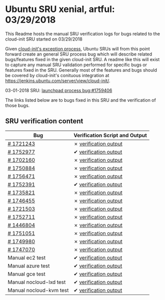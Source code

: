 Ubuntu SRU xenial, artful: 03/29/2018
=====
This Readme hosts the manual SRU verification logs for bugs related to the cloud-init SRU started on 03/29/2018

Given [cloud-init's exception process](https://wiki.ubuntu.com/CloudinitUpdates), Ubuntu SRUs will from this point forward create an general SRU process bug which will describe related bugs/features fixed in the given cloud-init SRU. A readme like this will exist to capture any manual SRU validation performed for specific bugs or features fixed in the SRU. Generally most of the features and bugs should be covered by cloud-init's conituous integration at https://jenkins.ubuntu.com/server/view/cloud-init/.


03-01-2018 SRU: [launchpad process bug:#1759406](https://pad.lv/1759406)


The links listed below are to bugs fixed in this SRU and the verification of those bugs.

## SRU verification content
| Bug | Verification Script and Output |
| -------- |  -------- |
| [# 1721243](http://pad.lv/1721243) | ✗ [verification output](../bugs/lp-1721243.txt) |
| [# 1752977](http://pad.lv/1752977) | ✔ [verification output](../bugs/lp-1752977.txt) |
| [# 1702160](http://pad.lv/1702160) | ✗ [verification output](../bugs/lp-1702160.txt) |
| [# 1750884](http://pad.lv/1750884) | ✗ [verification output](../bugs/lp-1750884.txt) |
| [# 1756471](http://pad.lv/1756471) | ✗ [verification output](../bugs/lp-1756471.txt) |
| [# 1752391](http://pad.lv/1752391) | ✔ [verification output](../bugs/lp-1752391.txt) |
| [# 1735821](http://pad.lv/1735821) | ✗ [verification output](../bugs/lp-1735821.txt) |
| [# 1746455](http://pad.lv/1746455) | ✗ [verification output](../bugs/lp-1746455.txt) |
| [# 1721503](http://pad.lv/1721503) | ✗ [verification output](../bugs/lp-1721503.txt) |
| [# 1752711](http://pad.lv/1752711) | ✗ [verification output](../bugs/lp-1752711.txt) |
| [# 1446804](http://pad.lv/1446804) | ✗ [verification output](../bugs/lp-1446804.txt) |
| [# 1751051](http://pad.lv/1751051) | ✗ [verification output](../bugs/lp-1751051.txt) |
| [# 1749980](http://pad.lv/1749980) | ✗ [verification output](../bugs/lp-1749980.txt) |
| [# 1747070](http://pad.lv/1747070) | ✗ [verification output](../bugs/lp-1747070.txt) |
| Manual ec2 test | ✔ [verification output](../manual/ec2-sru-18.2.4.txt) |
| Manual azure test | ✔ [verification output](../manual/azure-sru-18.2.4.txt) |
| Manual gce test | ✔ [verification output](../manual/gce-sru-18.2.4.txt) |
| Manual nocloud-lxd test | ✔ [verification output](../manual/nocloud-lxd-18.2.4.txt) |
| Manual nocloud-kvm test | ✔ [verification output](../manual/nocloud-kvm-18.2.4.txt) |
